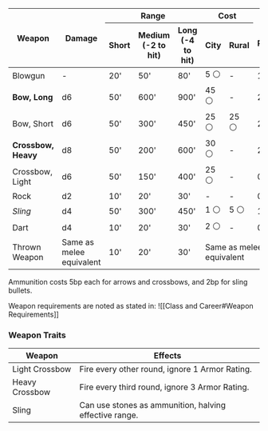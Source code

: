 
<table>
    <thead>
        <tr>
            <th rowspan="2">Weapon</th>
            <th rowspan="2">Damage</th>
            <th colspan="3">Range</th>
            <th colspan="2">Cost</th>
            <th rowspan="2">BS Required</th>
        </tr>
        <tr>
            <th>Short</th>
            <th>Medium (-2 to hit)</th>
            <th>Long (-4 to hit)</th>
            <th>City</th>
            <th>Rural</th>
        </tr>
    </thead>
    <tbody>
        <tr>
            <td>Blowgun</td>
            <td>-</td>
            <td>20'</td>
            <td>50'</td>
            <td>80'</td>
            <td>5 ⚪</td>
            <td>-</td>
            <td>1</td>
        </tr>
        <tr>
            <td><strong>Bow, Long</strong></td>
            <td>d6</td>
            <td>50'</td>
            <td>600'</td>
            <td>900'</td>
            <td>45 ⚪</td>
            <td>-</td>
            <td>2</td>
        </tr>
        <tr>
            <td>Bow, Short</td>
            <td>d6</td>
            <td>50'</td>
            <td>300'</td>
            <td>450'</td>
            <td>25 ⚪</td>
            <td>25 ⚪</td>
            <td>2</td>
        </tr>
        <tr>
            <td><strong>Crossbow, Heavy</strong></td>
            <td>d8</td>
            <td>50'</td>
            <td>200'</td>
            <td>600'</td>
            <td>30 ⚪</td>
            <td>-</td>
            <td>2</td>
        </tr>
        <tr>
            <td>Crossbow, Light</td>
            <td>d6</td>
            <td>50'</td>
            <td>150'</td>
            <td>400'</td>
            <td>25 ⚪</td>
            <td>-</td>
            <td>0</td>
        </tr>
        <tr>
            <td>Rock</td>
            <td>d2</td>
            <td>10'</td>
            <td>20'</td>
            <td>30'</td>
            <td>-</td>
            <td>-</td>
            <td>0</td>
        </tr>
        <tr>
            <td><em>Sling</em></td>
            <td>d4</td>
            <td>50'</td>
            <td>300'</td>
            <td>450'</td>
            <td>1 ⚪</td>
            <td>5 ⚪</td>
            <td>1</td>
        </tr>
        <tr>
            <td>Dart</td>
            <td>d4</td>
            <td>10'</td>
            <td>20'</td>
            <td>30'</td>
            <td>2 ⚪</td>
            <td>-</td>
            <td>0</td>
        </tr>
        <tr>
            <td>Thrown Weapon</td>
            <td>Same as melee equivalent</td>
            <td>10'</td>
            <td>20'</td>
            <td>30'</td>
            <td colspan="3">Same as melee equivalent</td>
        </tr>
    </tbody>
</table>

Ammunition costs 5bp each for arrows and crossbows, and 2bp for sling bullets.

Weapon requirements are noted as stated in: ![[Class and Career#Weapon Requirements]]
### Weapon Traits

| Weapon         | Effects                                                |
| -------------- | ------------------------------------------------------ |
| Light Crossbow | Fire every other round, ignore 1 Armor Rating.         |
| Heavy Crossbow | Fire every third round, ignore 3 Armor Rating.         |
| Sling          | Can use stones as ammunition, halving effective range. |
